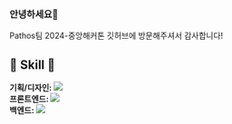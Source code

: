 ### 안녕하세요👋
Pathos팀 2024-중앙해커톤 깃허브에 방문해주셔서 감사합니다!

<h2>🔨 Skill 🔨</h2>
<b>기획/디자인:  <img src="https://img.shields.io/badge/Figma-F24E1E?style=for-the-badge&logo=Figma&logoColor=white"></b><br>
<b>프론트엔드:  <img src="https://img.shields.io/badge/React-61DAFB?style=for-the-badge&logo=React&logoColor=white"></b><br>
<b>백엔드:  <img src="https://img.shields.io/badge/Django-092E20?style=for-the-badge&logo=Django&logoColor=white"></b> 

<!--

**Here are some ideas to get you started:**

🙋‍♀️ A short introduction - what is your organization all about?
🌈 Contribution guidelines - how can the community get involved?
👩‍💻 Useful resources - where can the community find your docs? Is there anything else the community should know?
🍿 Fun facts - what does your team eat for breakfast?
🧙 Remember, you can do mighty things with the power of [Markdown](https://docs.github.com/github/writing-on-github/getting-started-with-writing-and-formatting-on-github/basic-writing-and-formatting-syntax)
-->
